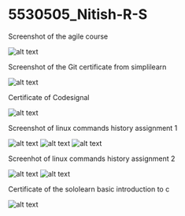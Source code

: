 # 5530505_Nitish-R-S

Screenshot of the agile course 

![alt text](SDLC/great_learning.png)

Screenshot of the Git certificate from simplilearn

![alt text](Git/Git_certificate.png)

Certificate of Codesignal 

![alt text](Git/Git_ceritificate_codesignal.png)

Screenshot of linux commands history assignment 1

![alt text](Linux/ss_cmd_history/ss1.png)
![alt text](Linux/ss_cmd_history/ss2.png)
![alt text](Linux/ss_cmd_history/ss3.png)

Screenhot of linux commands history assignment 2

![alt text](Linux/ss_cmd_history/ss_a2_1.png)
![alt text](Linux/ss_cmd_history/ss_a2_2.png)

Certificate of the sololearn basic introduction to c

![alt text](C_Programming/Certificate/basic_c_certificate.jpg)



